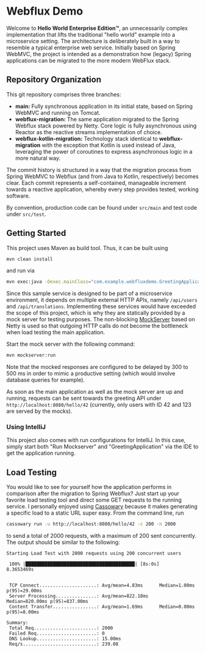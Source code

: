 # Webflux Demo

Welcome to **Hello World Enterprise Edition™**, an unnecessarily complex implementation that lifts the traditional "hello world" example into a microservice setting. The architecture is deliberately built in a way to resemble a typical enterprise web service. Initially based on Spring WebMVC, the project is intended as a demonstration how (legacy) Spring applications can be migrated to the more modern WebFlux stack.

## Repository Organization

This git repository comprises three branches:
- **main:** Fully synchronous application in its initial state, based on Spring WebMVC and running on Tomcat.
- **webflux-migration:** The same application migrated to the Spring Webflux stack powered by Netty. Core logic is fully asynchronous using Reactor as the reactive streams implementation of choice.
- **webflux-kotlin-migration:** Technology stack identical to **webflux-migration** with the exception that Kotlin is used instead of Java, leveraging the power of coroutines to express asynchronous logic in a more natural way.

The commit history is structured in a way that the migration process from Spring WebMVC to Webflux (and from Java to Kotlin, respectively) becomes clear. Each commit represents a self-contained, manageable increment towards a reactive application, whereby every step provides tested, working software.

By convention, production code can be found under `src/main` and test code under `src/test`.

## Getting Started

This project uses Maven as build tool. Thus, it can be built using
```bash
mvn clean install
```
and run via
```bash
mvn exec:java -Dexec.mainClass="com.example.webfluxdemo.GreetingApplication"
```

Since this sample service is designed to be part of a microservice environment, it depends on multiple external HTTP APIs, namely `/api/users` and `/api/translations`. Implementing these services would have exceeded the scope of this project, which is why they are statically provided by a mock server for testing purposes. The non-blocking [MockServer](https://mock-server.com/) based on Netty is used so that outgoing HTTP calls do not become the bottleneck when load testing the main application.

Start the mock server with the following command:
```bash
mvn mockserver:run
```
Note that the mocked responses are configured to be delayed by 300 to 500 ms in order to mimic a productive setting (which would involve database queries for example).

As soon as the main application as well as the mock server are up and running, requests can be sent towards the greeting API under `http://localhost:8080/hello/42` (currently, only users with ID 42 and 123 are served by the mocks).

### Using IntelliJ

This project also comes with run configurations for IntelliJ. In this case, simply start both "Run Mockserver" and "GreetingApplication" via the IDE to get the application running.

## Load Testing

You would like to see for yourself how the application performs in comparison after the migration to Spring Webflux? Just start up your favorite load testing tool and direct some GET requests to the running service. I personally enjoyed using [Cassowary](https://github.com/rogerwelin/cassowary) because it makes generating a specific load to a static URL super easy. From the command line, run
```bash
cassowary run -u http://localhost:8080/hello/42 -c 200 -n 2000
```
to send a total of 2000 requests, with a maximum of 200 sent concurrently. The output should be similar to the following:
```
Starting Load Test with 2000 requests using 200 concurrent users

 100% |████████████████████████████████████████| [8s:0s]            8.3653469s


 TCP Connect.....................: Avg/mean=4.83ms      Median=1.00ms   p(95)=29.00ms
 Server Processing...............: Avg/mean=822.18ms    Median=820.00ms p(95)=837.00ms
 Content Transfer................: Avg/mean=1.69ms      Median=0.00ms   p(95)=8.00ms

Summary:
 Total Req.......................: 2000
 Failed Req......................: 0
 DNS Lookup......................: 15.00ms
 Req/s...........................: 239.08
```
